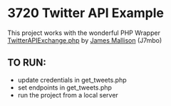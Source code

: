 # 3720 Twitter API Example

This project works with the wonderful PHP Wrapper [TwitterAPIExchange.php](https://github.com/j7mbo/twitter-api-php) by [James Mallison](https://www.j7mbo.com/) (J7mbo) 

## TO RUN: 
* update credentials in get_tweets.php
* set endpoints in get_tweets.php
* run the project from a local server

